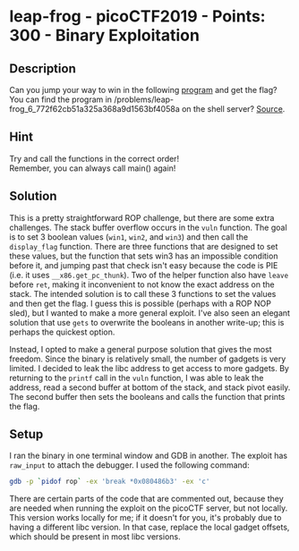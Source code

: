 # leap-frog - picoCTF2019 - Points: 300 - Binary Exploitation
## Description
Can you jump your way to win in the following [program](https://2019shell1.picoctf.com/static/3fd6e8f58f81445720441473e2947242/rop) and get the flag? You can find the program in /problems/leap-frog_6_772f62cb51a325a368a9d1563bf4058a on the shell server? [Source](https://2019shell1.picoctf.com/static/3fd6e8f58f81445720441473e2947242/rop.c).

## Hint
Try and call the functions in the correct order!  
Remember, you can always call main() again!

## Solution
This is a pretty straightforward ROP challenge, but there are some extra challenges. The stack buffer overflow occurs in the ```vuln``` function. The goal is to set 3 boolean values (```win1```, ```win2```, and ```win3```) and then call the ```display_flag``` function. There are three functions that are designed to set these values, but the function that sets win3 has an impossible condition before it, and jumping past that check isn't easy because the code is PIE (i.e. it uses ```__x86.get_pc_thunk```). Two of the helper function also have ```leave``` before ```ret```, making it inconvenient to not know the exact address on the stack. The intended solution is to call these 3 functions to set the values and then get the flag. I guess this is possible (perhaps with a ROP NOP sled), but I wanted to make a more general exploit. I've also seen an elegant solution that use ```gets``` to overwrite the booleans in another write-up; this is perhaps the quickest option.

Instead, I opted to make a general purpose solution that gives the most freedom. Since the binary is relatively small, the number of gadgets is very limited. I decided to leak the libc address to get access to more gadgets. By returning to the ```printf``` call in the ```vuln``` function, I was able to leak the address, read a second buffer at bottom of the stack, and stack pivot easily. The second buffer then sets the booleans and calls the function that prints the flag.

## Setup
I ran the binary in one terminal window and GDB in another. The exploit has ```raw_input``` to attach the debugger. I used the following command:

```bash
gdb -p `pidof rop` -ex 'break *0x080486b3' -ex 'c'
```

There are certain parts of the code that are commented out, because they are needed when running the exploit on the picoCTF server, but not locally. This version works locally for me; if it doesn't for you, it's probably due to having a different libc version. In that case, replace the local gadget offsets, which should be present in most libc versions.
